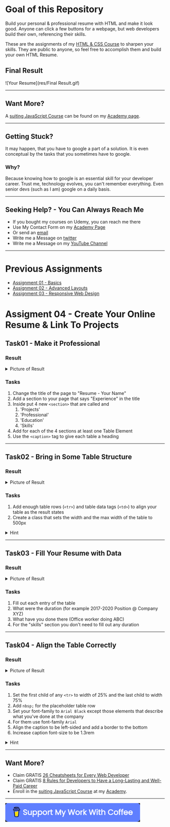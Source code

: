 # Goal of this Repository
Build your personal & professional resume with HTML and make it look good.
Anyone can click a few buttons for a webpage, but web developers build their own, referencing their skills.

These are the assignments of my [HTML & CSS Course]() to sharpen your skills.
They are public to anyone, so feel free to accomplish them and build your own HTML Resume.

## Final Result
![Your Resume](res/Final Result.gif)

<hr>

## Want More?
A [suiting JavaScript Course](https://arnoldcodeacademy.teachable.com/p/javascript-beginner-course) can be found on my [Academy page](https://arnoldcodeacademy.teachable.com/p/javascript-beginner-course).

<hr>

## Getting Stuck?
It may happen, that you have to google a part of a solution.
It is even conceptual by the tasks that you sometimes have to google.

### Why?

Because knowing how to google is an essential skill for your developer career.
Trust me, technology evolves, you can't remember everything.
Even senior devs (such as I am) google on a daily basis.

<hr>

## Seeking Help? - You Can Always Reach Me
- If you bought my courses on Udemy, you can reach me there
- Use My Contact Form on my [Academy Page](https://arnoldcode.com/contact-arnoldacademy)
- Or send an [email](mailto:info@arnoldcode.com)
- Write me a Message on [twitter](https://twitter.com/ArnoldAbrahamP1)
- Write me a Message on my [YouTube Channel](https://www.youtube.com/channel/UCfSQ2-Suwq_axrMc8DIxD6g)
<hr>

# Previous Assignments
- [Assignment 01 - Basics](https://github.com/ArnoldCodeAcademy/HTML_CSS_Course_Assignments/blob/Assignment01/Assignment01/Tasks.md)
- [Assignment 02 - Advanced Layouts](https://github.com/ArnoldCodeAcademy/HTML_CSS_Course_Assignments/blob/Assignment02/Assignment02/Tasks.md)
- [Assignment 03 - Responsive Web Design](https://github.com/ArnoldCodeAcademy/HTML_CSS_Course_Assignments/blob/Assigment03/Assignment03/Tasks.md)

# Assigment 04 - Create Your Online Resume & Link To Projects
## Task01 - Make it Professional
### Result
<details>
<summary>Picture of Result</summary>
<img alt="Result Task01" src="res/Result Task 01.jpg" width="640" height="1199" />
</details>

### Tasks
1. Change the title of the page to "Resume - Your Name"
2. Add a section to your page that says "Experience" in the title
3. Inside put 4 new `<section>` that are called and 
   1. 'Projects'
   2. 'Professional'
   3. 'Education'
   4. 'Skills'
4. Add for each of the 4 sections at least one Table Element
5. Use the `<caption>` tag to give each table a heading
<hr>

## Task02 - Bring in Some Table Structure
### Result
<details>
<summary>Picture of Result</summary>
<img alt="Result Task02" src="res/Result Task 02.jpg" width="650" height="1761" />
</details>

### Tasks
1. Add enough table rows (`<tr>`) and table data tags (`<td>`) to align your table as the result states
2. Create a class that sets the width and the max width of the table to 500px

<details>
<summary>Hint</summary>

You need 3 `<td>`per `<tr>`. One is simply a placeholder
</details>
<hr>

## Task03 - Fill Your Resume with Data
### Result
<details>
<summary>Picture of Result</summary>
<img alt="Result Task04" src="res/Result Task 03.jpg" width="626" height="1717" />
</details>

### Tasks
1. Fill out each entry of the table 
2. What were the duration (for example 2017-2020 Position @ Company XYZ)
3. What have you done there (Office worker doing ABC)
4. For the "skills" section you don't need to fill out any duration
<hr>

## Task04 - Align the Table Correctly
### Result
<details>
<summary>Picture of Result</summary>
<img alt="Result Task03" src="res/Result Task 04.jpg" width="630" height="2275" />
</details>

### Tasks
1. Set the first child of any `<tr>` to width of 25% and the last child to width 75%
2. Add `nbsp;` for the placeholder table row
3. Set your font-family to `Arial Black` except those elements that describe what you've done at the company
4. For them use font-family `Arial`
5. Align the caption to be left-sided and add a border to the bottom
6. Increase caption font-size to be 1.3rem


<details>
<summary>Hint</summary>

Remember how I tricked around with the cells for the game board.
You need to do something similar to achieve the result.

You will need [Pseudo Classes](https://www.w3schools.com/css/css_pseudo_classes.asp).
You will also need the `>` operator to use inheritance.

</details>

<hr>

## Want More?

- Claim GRATIS [26 Cheatsheets for Every Web Developer](https://arnoldcodeacademy.ck.page/26webdevcheatsheets)
- Claim GRATIS [8 Rules for Developers to Have a Long-Lasting and Well-Paid Career](https://arnoldcodeacademy.ck.page/8rulesforsuccesfuldevs)
- Enroll in the [suiting JavaScript Course](https://arnoldcodeacademy.teachable.com/p/javascript-beginner-course) at my [Academy](https://arnoldcodeacademy.teachable.com/p/javascript-beginner-course).

<hr>

[![Support me:)](res/buyMeACoffee.png)](https://www.buymeacoffee.com/arnoldcode)
